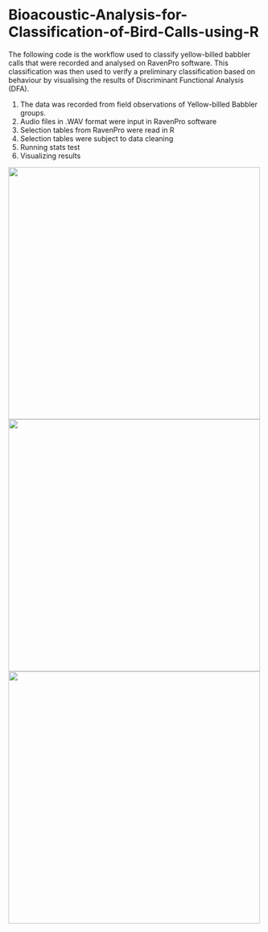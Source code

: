 # Bioacoustic-Analysis-for-Classification-of-Bird-Calls-using-R
The following code is the workflow used to classify yellow-billed babbler calls that were recorded and analysed on RavenPro software. This classification was then used to verify a preliminary classification based on behaviour by visualising the results of Discriminant Functional Analysis (DFA).

1. The data was recorded from field observations of Yellow-billed Babbler groups.
2. Audio files in .WAV format were input in RavenPro software
3. Selection tables from RavenPro were read in R
4. Selection tables were subject to data cleaning
5. Running stats test
6. Visualizing results

<img src="https://github.com/user-attachments/assets/cc44ed34-2b7c-4af8-b794-7b4f7b69d2ce" width="500" height="500">


<img src="https://github.com/user-attachments/assets/dead5a11-d6fe-4a45-ab46-bcd75bb499fc" width="500" height="500">

<img src="https://github.com/user-attachments/assets/e8d8a0be-8b62-4c3c-a193-89c20d72433e" width="500" height="500">
